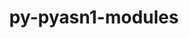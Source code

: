 ---
title: "py-pyasn1-modules"
layout: cache
categories: [package, develop-2024-02-04]
meta: {"versions": ["0.2.8"], "compilers": ["apple-clang@=15.0.0", "gcc@=11.4.0"], "oss": ["ubuntu22.04", "ventura"], "platforms": ["darwin", "linux"], "targets": ["aarch64", "x86_64_v3"], "stacks": ["ml-darwin-aarch64-mps", "ml-linux-x86_64-cpu", "ml-linux-x86_64-cuda", "ml-linux-x86_64-rocm", "root"], "num_specs": 3, "num_specs_by_stack": {"ml-darwin-aarch64-mps": 1, "root": 3, "ml-linux-x86_64-cpu": 2, "ml-linux-x86_64-rocm": 2, "ml-linux-x86_64-cuda": 2}}
spec_details: [{"hash": "uzdiarxdswnprrvagx2md5ktc7lvjf25", "compiler": "apple-clang@=15.0.0", "versions": ["0.2.8"], "os": "ventura", "platform": "darwin", "target": "aarch64", "variants": ["build_system=python_pip"], "stacks": ["ml-darwin-aarch64-mps", "root"], "size": "-", "tarball": "https://binaries.spack.io/releases/develop-2024-02-04/build_cache/darwin-ventura-aarch64/apple-clang-15.0.0/py-pyasn1-modules-0.2.8/darwin-ventura-aarch64-apple-clang-15.0.0-py-pyasn1-modules-0.2.8-uzdiarxdswnprrvagx2md5ktc7lvjf25.spack"}, {"hash": "obm64pkagyj4xz6osi7jpak3zxmown4i", "compiler": "gcc@=11.4.0", "versions": ["0.2.8"], "os": "ubuntu22.04", "platform": "linux", "target": "x86_64_v3", "variants": ["build_system=python_pip"], "stacks": ["root", "ml-linux-x86_64-cpu", "ml-linux-x86_64-rocm", "ml-linux-x86_64-cuda"], "size": "-", "tarball": "https://binaries.spack.io/releases/develop-2024-02-04/build_cache/linux-ubuntu22.04-x86_64_v3/gcc-11.4.0/py-pyasn1-modules-0.2.8/linux-ubuntu22.04-x86_64_v3-gcc-11.4.0-py-pyasn1-modules-0.2.8-obm64pkagyj4xz6osi7jpak3zxmown4i.spack"}, {"hash": "ngjipokbqjucssg34u4zss422lfpvd2d", "compiler": "gcc@=11.4.0", "versions": ["0.2.8"], "os": "ubuntu22.04", "platform": "linux", "target": "x86_64_v3", "variants": ["build_system=python_pip"], "stacks": ["root", "ml-linux-x86_64-cpu", "ml-linux-x86_64-rocm", "ml-linux-x86_64-cuda"], "size": "-", "tarball": "https://binaries.spack.io/releases/develop-2024-02-04/build_cache/linux-ubuntu22.04-x86_64_v3/gcc-11.4.0/py-pyasn1-modules-0.2.8/linux-ubuntu22.04-x86_64_v3-gcc-11.4.0-py-pyasn1-modules-0.2.8-ngjipokbqjucssg34u4zss422lfpvd2d.spack"}]
---